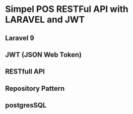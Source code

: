 # Simpel POS RESTFul API with LARAVEL and JWT
## Laravel 9
## JWT (JSON Web Token)
## RESTfull API
## Repository Pattern 
## postgresSQL

